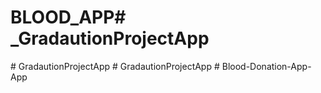 # BLOOD_APP#   _ G r a d a u t i o n P r o j e c t A p p  
 #   G r a d a u t i o n P r o j e c t A p p  
 #   G r a d a u t i o n P r o j e c t A p p  
 #   B l o o d - D o n a t i o n - A p p - A p p  
 